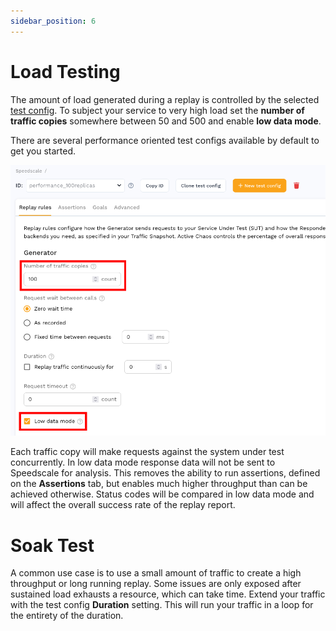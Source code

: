 ```yaml
---
sidebar_position: 6
---
```


# Load Testing

The amount of load generated during a replay is controlled by the selected
[test config](https://app.speedscale.com/config).  To subject your service to
very high load set the **number of traffic copies** somewhere between 50 and
500 and enable **low data mode**.

There are several performance oriented test configs available by default to get you started.

![performance test config](./performance_test_config.png)

Each traffic copy will make requests against the system under test
concurrently.  In low data mode response data will not be sent to Speedscale
for analysis.  This removes the ability to run assertions, defined on the
**Assertions** tab, but enables much higher throughput than can be achieved
otherwise.  Status codes will be compared in low data mode and will affect the
overall success rate of the replay report.

# Soak Test

A common use case is to use a small amount of traffic to create a high
throughput or long running replay.  Some issues are only exposed after
sustained load exhausts a resource, which can take time.  Extend your traffic
with the test config **Duration** setting.  This will run your traffic in a
loop for the entirety of the duration.

